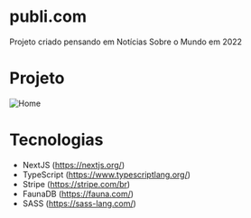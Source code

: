 # publi.com

Projeto criado pensando em Notícias Sobre o Mundo em 2022 

# Projeto

![Home](https://user-images.githubusercontent.com/62387982/151011421-98604192-ef39-44a0-bce7-b42db6493fde.png)



# Tecnologias 

- NextJS     (https://nextjs.org/)
- TypeScript (https://www.typescriptlang.org/)
- Stripe     (https://stripe.com/br)
- FaunaDB    (https://fauna.com/)
- SASS       (https://sass-lang.com/)